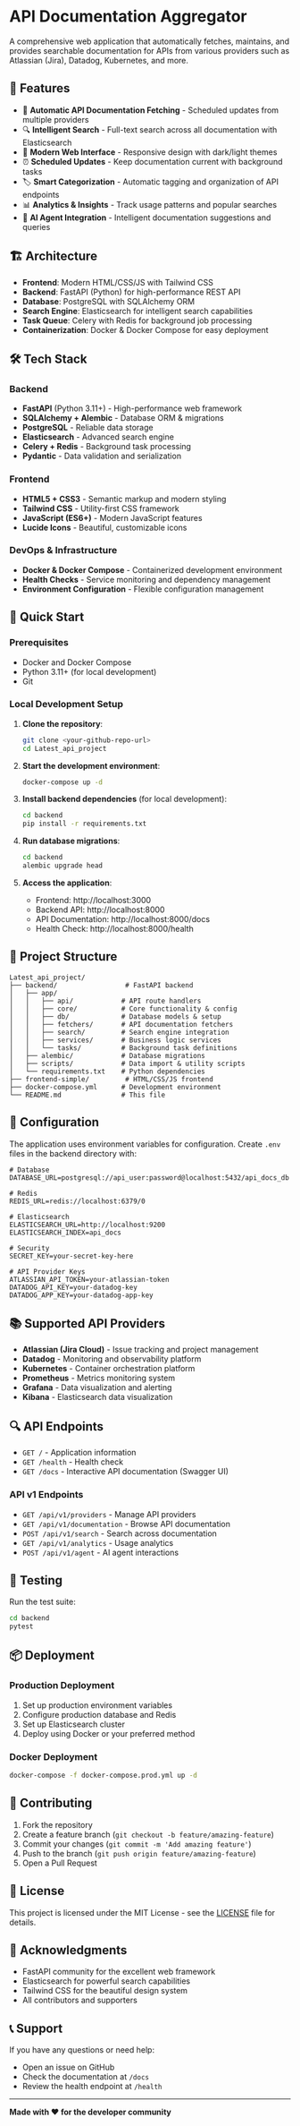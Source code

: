 # API Documentation Aggregator

A comprehensive web application that automatically fetches, maintains, and provides searchable documentation for APIs from various providers such as Atlassian (Jira), Datadog, Kubernetes, and more.

## 🚀 Features

- 🔄 **Automatic API Documentation Fetching** - Scheduled updates from multiple providers
- 🔍 **Intelligent Search** - Full-text search across all documentation with Elasticsearch
- 📱 **Modern Web Interface** - Responsive design with dark/light themes
- ⏰ **Scheduled Updates** - Keep documentation current with background tasks
- 🏷️ **Smart Categorization** - Automatic tagging and organization of API endpoints
- 📊 **Analytics & Insights** - Track usage patterns and popular searches
- 🤖 **AI Agent Integration** - Intelligent documentation suggestions and queries

## 🏗️ Architecture

- **Frontend**: Modern HTML/CSS/JS with Tailwind CSS
- **Backend**: FastAPI (Python) for high-performance REST API
- **Database**: PostgreSQL with SQLAlchemy ORM
- **Search Engine**: Elasticsearch for intelligent search capabilities
- **Task Queue**: Celery with Redis for background job processing
- **Containerization**: Docker & Docker Compose for easy deployment

## 🛠️ Tech Stack

### Backend
- **FastAPI** (Python 3.11+) - High-performance web framework
- **SQLAlchemy + Alembic** - Database ORM & migrations
- **PostgreSQL** - Reliable data storage
- **Elasticsearch** - Advanced search engine
- **Celery + Redis** - Background task processing
- **Pydantic** - Data validation and serialization

### Frontend
- **HTML5 + CSS3** - Semantic markup and modern styling
- **Tailwind CSS** - Utility-first CSS framework
- **JavaScript (ES6+)** - Modern JavaScript features
- **Lucide Icons** - Beautiful, customizable icons

### DevOps & Infrastructure
- **Docker & Docker Compose** - Containerized development environment
- **Health Checks** - Service monitoring and dependency management
- **Environment Configuration** - Flexible configuration management

## 🚀 Quick Start

### Prerequisites
- Docker and Docker Compose
- Python 3.11+ (for local development)
- Git

### Local Development Setup

1. **Clone the repository**:
   ```bash
   git clone <your-github-repo-url>
   cd Latest_api_project
   ```

2. **Start the development environment**:
   ```bash
   docker-compose up -d
   ```

3. **Install backend dependencies** (for local development):
   ```bash
   cd backend
   pip install -r requirements.txt
   ```

4. **Run database migrations**:
   ```bash
   cd backend
   alembic upgrade head
   ```

5. **Access the application**:
   - Frontend: http://localhost:3000
   - Backend API: http://localhost:8000
   - API Documentation: http://localhost:8000/docs
   - Health Check: http://localhost:8000/health

## 📁 Project Structure

```
Latest_api_project/
├── backend/                 # FastAPI backend
│   ├── app/
│   │   ├── api/            # API route handlers
│   │   ├── core/           # Core functionality & config
│   │   ├── db/             # Database models & setup
│   │   ├── fetchers/       # API documentation fetchers
│   │   ├── search/         # Search engine integration
│   │   ├── services/       # Business logic services
│   │   └── tasks/          # Background task definitions
│   ├── alembic/            # Database migrations
│   ├── scripts/            # Data import & utility scripts
│   └── requirements.txt    # Python dependencies
├── frontend-simple/         # HTML/CSS/JS frontend
├── docker-compose.yml      # Development environment
└── README.md               # This file
```

## 🔧 Configuration

The application uses environment variables for configuration. Create `.env` files in the backend directory with:

```env
# Database
DATABASE_URL=postgresql://api_user:password@localhost:5432/api_docs_db

# Redis
REDIS_URL=redis://localhost:6379/0

# Elasticsearch
ELASTICSEARCH_URL=http://localhost:9200
ELASTICSEARCH_INDEX=api_docs

# Security
SECRET_KEY=your-secret-key-here

# API Provider Keys
ATLASSIAN_API_TOKEN=your-atlassian-token
DATADOG_API_KEY=your-datadog-key
DATADOG_APP_KEY=your-datadog-app-key
```

## 📚 Supported API Providers

- **Atlassian (Jira Cloud)** - Issue tracking and project management
- **Datadog** - Monitoring and observability platform
- **Kubernetes** - Container orchestration platform
- **Prometheus** - Metrics monitoring system
- **Grafana** - Data visualization and alerting
- **Kibana** - Elasticsearch data visualization

## 🔍 API Endpoints

- `GET /` - Application information
- `GET /health` - Health check
- `GET /docs` - Interactive API documentation (Swagger UI)

### API v1 Endpoints
- `GET /api/v1/providers` - Manage API providers
- `GET /api/v1/documentation` - Browse API documentation
- `POST /api/v1/search` - Search across documentation
- `GET /api/v1/analytics` - Usage analytics
- `POST /api/v1/agent` - AI agent interactions

## 🧪 Testing

Run the test suite:

```bash
cd backend
pytest
```

## 📦 Deployment

### Production Deployment
1. Set up production environment variables
2. Configure production database and Redis
3. Set up Elasticsearch cluster
4. Deploy using Docker or your preferred method

### Docker Deployment
```bash
docker-compose -f docker-compose.prod.yml up -d
```

## 🤝 Contributing

1. Fork the repository
2. Create a feature branch (`git checkout -b feature/amazing-feature`)
3. Commit your changes (`git commit -m 'Add amazing feature'`)
4. Push to the branch (`git push origin feature/amazing-feature`)
5. Open a Pull Request

## 📄 License

This project is licensed under the MIT License - see the [LICENSE](LICENSE) file for details.

## 🙏 Acknowledgments

- FastAPI community for the excellent web framework
- Elasticsearch for powerful search capabilities
- Tailwind CSS for the beautiful design system
- All contributors and supporters

## 📞 Support

If you have any questions or need help:
- Open an issue on GitHub
- Check the documentation at `/docs`
- Review the health endpoint at `/health`

---

**Made with ❤️ for the developer community** 